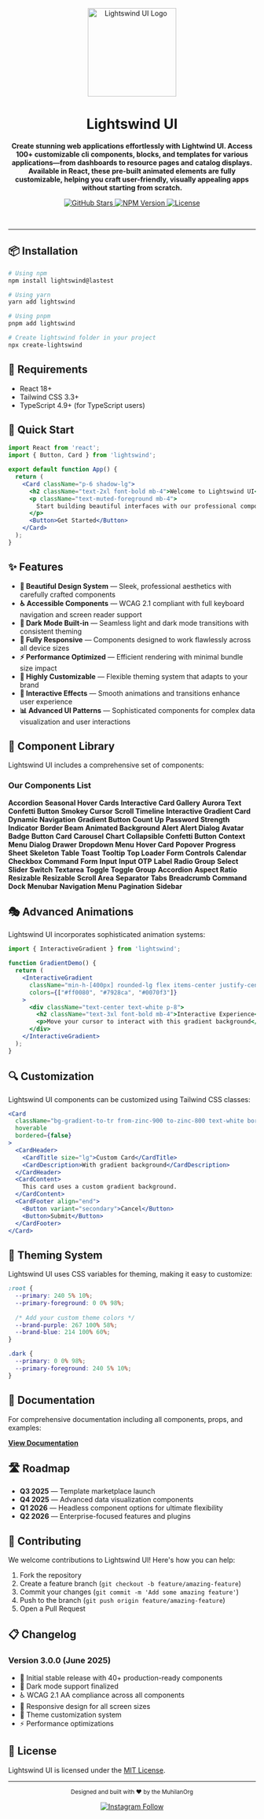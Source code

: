 <!DOCTYPE html>
<html lang="en">
<head>
    <meta charset="UTF-8">
    <meta name="viewport" content="width=device-width, initial-scale=1.0">
    <title>Document</title>
</head>
<body>
    <div align="center">
  <img src="https://codewithmuhilan.com/Extra-Assets/lightwind-logo.png" alt="Lightswind UI Logo" width="180" />
  
  <h1 align="center">Lightswind UI</h1>
  
  <p align="center">
    <b>Create stunning web applications effortlessly with Lightwind UI. Access 100+ customizable cli components, blocks, and templates for various applications—from dashboards to resource pages and catalog displays. Available in React, these pre-built animated elements are fully customizable, helping you craft user-friendly, visually appealing apps without starting from scratch.</b>
  </p>
  
  <p align="center">
    <a href="https://github.com/codewithMUHILAN/Lightswind-UI-Library/stargazers">
      <img src="https://img.shields.io/github/stars/lightswind/lightswind?style=flat-square&labelColor=000000&color=4d4d4d" alt="GitHub Stars" />
    </a>
    <a href="https://www.npmjs.com/package/lightswind">
      <img src="https://img.shields.io/npm/v/lightswind?style=flat-square&labelColor=000000&color=4d4d4d" alt="NPM Version" />
    </a>
    <a href="https://github.com/codewithMUHILAN/Lightswind-UI-Library/blob/main/README.md">
      <img src="https://img.shields.io/github/license/lightswind/lightswind?style=flat-square&labelColor=000000&color=4d4d4d" alt="License" />
    </a>
    <!-- <a href="https://lightswind.com/discord">
      <img src="https://img.shields.io/discord/1234567890?style=flat-square&labelColor=000000&color=4d4d4d&label=discord" alt="Discord" />
    </a> -->
  </p>
  
  <br />
  <!-- <p align="center">
    <img src="https://i.ibb.co/CtFSK18/lightswind-components-display.png" alt="Lightswind UI Components" width="90%" />
  </p> -->
</div>

<hr />

## 📦 Installation

```bash
# Using npm
npm install lightswind@lastest

# Using yarn
yarn add lightswind

# Using pnpm
pnpm add lightswind
```

```bash
# Create lightswind folder in your project
npx create-lightswind
```

## 🔧 Requirements

- React 18+
- Tailwind CSS 3.3+
- TypeScript 4.9+ (for TypeScript users)

## 🚀 Quick Start

```jsx
import React from 'react';
import { Button, Card } from 'lightswind';

export default function App() {
  return (
    <Card className="p-6 shadow-lg">
      <h2 className="text-2xl font-bold mb-4">Welcome to Lightswind UI</h2>
      <p className="text-muted-foreground mb-4">
        Start building beautiful interfaces with our professional components.
      </p>
      <Button>Get Started</Button>
    </Card>
  );
}
```

## ✨ Features

- **🎨 Beautiful Design System** — Sleek, professional aesthetics with carefully crafted components
- **♿ Accessible Components** — WCAG 2.1 compliant with full keyboard navigation and screen reader support
- **🌙 Dark Mode Built-in** — Seamless light and dark mode transitions with consistent theming
- **📱 Fully Responsive** — Components designed to work flawlessly across all device sizes
- **⚡ Performance Optimized** — Efficient rendering with minimal bundle size impact
- **🧩 Highly Customizable** — Flexible theming system that adapts to your brand
- **🔄 Interactive Effects** — Smooth animations and transitions enhance user experience
- **📊 Advanced UI Patterns** — Sophisticated components for complex data visualization and user interactions

## 🧩 Component Library

Lightswind UI includes a comprehensive set of components:

### Our Components List
 **Accordion** 
**Seasonal Hover Cards**
**Interactive Card Gallery**
**Aurora Text**
**Confetti Button**
**Smokey Cursor**
**Scroll Timeline**
**Interactive Gradient Card**
**Dynamic Navigation**
**Gradient Button**
**Count Up**
**Password Strength Indicator**
**Border Beam**
**Animated Background**
**Alert**
**Alert Dialog**
**Avatar**
**Badge**
**Button**
**Card**
**Carousel**
**Chart**
**Collapsible**
**Confetti Button**
**Context Menu**
**Dialog**
**Drawer**
**Dropdown Menu**
**Hover Card**
**Popover**
**Progress**
**Sheet**
**Skeleton**
**Table**
**Toast**
**Tooltip**
**Top Loader**
**Form Controls**
**Calendar**
**Checkbox**
**Command**
**Form**
**Input**
**Input OTP**
**Label**
**Radio Group**
**Select**
**Slider**
**Switch**
**Textarea**
**Toggle**
**Toggle Group**
**Accordion**
**Aspect Ratio**
**Resizable**
**Resizable**
**Scroll Area**
**Separator**
**Tabs**
**Breadcrumb**
**Command**
**Dock**
**Menubar**
**Navigation Menu**
**Pagination**
**Sidebar**

## 🎭 Advanced Animations

Lightswind UI incorporates sophisticated animation systems:

```jsx
import { InteractiveGradient } from 'lightswind';

function GradientDemo() {
  return (
    <InteractiveGradient 
      className="min-h-[400px] rounded-lg flex items-center justify-center"
      colors={["#ff0080", "#7928ca", "#0070f3"]}
    >
      <div className="text-center text-white p-8">
        <h2 className="text-3xl font-bold mb-4">Interactive Experience</h2>
        <p>Move your cursor to interact with this gradient background</p>
      </div>
    </InteractiveGradient>
  );
}
```

## 🔍 Customization

Lightswind UI components can be customized using Tailwind CSS classes:

```jsx
<Card 
  className="bg-gradient-to-tr from-zinc-900 to-zinc-800 text-white border-none"
  hoverable 
  bordered={false}
>
  <CardHeader>
    <CardTitle size="lg">Custom Card</CardTitle>
    <CardDescription>With gradient background</CardDescription>
  </CardHeader>
  <CardContent>
    This card uses a custom gradient background.
  </CardContent>
  <CardFooter align="end">
    <Button variant="secondary">Cancel</Button>
    <Button>Submit</Button>
  </CardFooter>
</Card>
```

## 🌈 Theming System

Lightswind UI uses CSS variables for theming, making it easy to customize:

```css
:root {
  --primary: 240 5% 10%;
  --primary-foreground: 0 0% 98%;
  
  /* Add your custom theme colors */
  --brand-purple: 267 100% 58%;
  --brand-blue: 214 100% 60%;
}

.dark {
  --primary: 0 0% 98%;
  --primary-foreground: 240 5% 10%;
}
```

<!-- ## 📊 Component Showcase -->

<!-- <p align="center">
  <img src="https://i.ibb.co/QnNX6j7/lightswind-component-showcase.png" alt="Component Showcase" width="100%" />
</p> -->

## 📖 Documentation

For comprehensive documentation including all components, props, and examples:

[**View Documentation**](https://pro.lightswind.com/components?component=Introduction)

## 🛣️ Roadmap

- **Q3 2025** — Template marketplace launch
- **Q4 2025** — Advanced data visualization components
- **Q1 2026** — Headless component options for ultimate flexibility
- **Q2 2026** — Enterprise-focused features and plugins

## 🤝 Contributing

We welcome contributions to Lightswind UI! Here's how you can help:

1. Fork the repository
2. Create a feature branch (`git checkout -b feature/amazing-feature`)
3. Commit your changes (`git commit -m 'Add some amazing feature'`)
4. Push to the branch (`git push origin feature/amazing-feature`)
5. Open a Pull Request

<!-- Please read our [Contributing Guidelines](https://lightswind.com/contributing) for more details. -->

## 📋 Changelog

### Version 3.0.0 (June 2025)
- 🎉 Initial stable release with 40+ production-ready components
- 🌙 Dark mode support finalized
- ♿ WCAG 2.1 AA compliance across all components
- 📱 Responsive design for all screen sizes
- 🔧 Theme customization system
- ⚡ Performance optimizations

## 📄 License

Lightswind UI is licensed under the [MIT License](https://github.com/codewithMUHILAN/Lightswind-UI-Library/blob/main/README.md).

---

<div align="center">
  <p>
    <sub>Designed and built with ❤️ by the MuhilanOrg</sub>
  </p>
  <p>
<a href="https://instagram.com/codewith_muhilan/" target="_blank">
  <img src="https://img.shields.io/badge/Follow-@codewith_muhilan-blue?style=social&logo=instagram" alt="Instagram Follow" />
</a>
  </p>
</div>
</body>
</html>